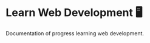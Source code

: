 # Learn Web Development :desktop_computer:

Documentation of progress learning web development.

##
